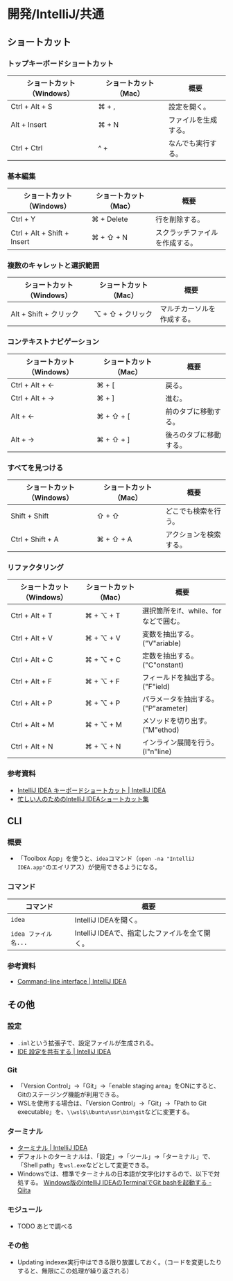 # 開発/IntelliJ/共通

## ショートカット

### トップキーボードショートカット

| ショートカット（Windows） | ショートカット（Mac） | 概要                 |
| ------------------------- | --------------------- | -------------------- |
| Ctrl + Alt + S            | ⌘ + ,                 | 設定を開く。         |
| Alt + Insert              | ⌘ + N                 | ファイルを生成する。 |
| Ctrl + Ctrl               | ^ +                   | なんでも実行する。   |

### 基本編集

| ショートカット（Windows）   | ショートカット（Mac） | 概要                           |
| --------------------------- | --------------------- | ------------------------------ |
| Ctrl + Y                    | ⌘ + Delete            | 行を削除する。                 |
| Ctrl + Alt + Shift + Insert | ⌘ + ⇧ + N             | スクラッチファイルを作成する。 |

### 複数のキャレットと選択範囲

| ショートカット（Windows） | ショートカット（Mac） | 概要                       |
| ------------------------- | --------------------- | -------------------------- |
| Alt + Shift + クリック    | ⌥ + ⇧ + クリック      | マルチカーソルを作成する。 |

### コンテキストナビゲーション

| ショートカット（Windows） | ショートカット（Mac） | 概要                   |
| ------------------------- | --------------------- | ---------------------- |
| Ctrl + Alt + ←            | ⌘ + [                 | 戻る。                 |
| Ctrl + Alt + →            | ⌘ + ]                 | 進む。                 |
| Alt + ←                   | ⌘ + ⇧ + [             | 前のタブに移動する。   |
| Alt + →                   | ⌘ + ⇧ + ]             | 後ろのタブに移動する。 |

### すべてを見つける

| ショートカット（Windows） | ショートカット（Mac） | 概要                   |
| ------------------------- | --------------------- | ---------------------- |
| Shift + Shift             | ⇧ + ⇧                 | どこでも検索を行う。   |
| Ctrl + Shift + A          | ⌘ + ⇧ + A             | アクションを検索する。 |

### リファクタリング

| ショートカット（Windows） | ショートカット（Mac） | 概要                                 |
| ------------------------- | --------------------- | ------------------------------------ |
| Ctrl + Alt + T            | ⌘ + ⌥ + T             | 選択箇所をif、while、forなどで囲む。 |
| Ctrl + Alt + V            | ⌘ + ⌥ + V             | 変数を抽出する。("V"ariable)         |
| Ctrl + Alt + C            | ⌘ + ⌥ + C             | 定数を抽出する。("C"onstant)         |
| Ctrl + Alt + F            | ⌘ + ⌥ + F             | フィールドを抽出する。("F"ield)      |
| Ctrl + Alt + P            | ⌘ + ⌥ + P             | パラメータを抽出する。("P"arameter)  |
| Ctrl + Alt + M            | ⌘ + ⌥ + M             | メソッドを切り出す。("M"ethod)       |
| Ctrl + Alt + N            | ⌘ + ⌥ + N             | インライン展開を行う。(I"n"line)     |

### 参考資料

- [IntelliJ IDEA キーボードショートカット | IntelliJ IDEA](https://pleiades.io/help/idea/mastering-keyboard-shortcuts.html)
- [忙しい人のためのIntelliJ IDEAショートカット集](https://qiita.com/yoppe/items/f7cbeb825c071691d3f2)

## CLI

### 概要

- 「Toolbox App」を使うと、`idea`コマンド（`open -na "IntelliJ IDEA.app"`のエイリアス）が使用できるようになる。

### コマンド

| コマンド             | 概要                                          |
| -------------------- | --------------------------------------------- |
| `idea`               | IntelliJ IDEAを開く。                         |
| `idea ファイル名...` | IntelliJ IDEAで、指定したファイルを全て開く。 |

### 参考資料

- [Command-line interface | IntelliJ IDEA](https://www.jetbrains.com/help/idea/working-with-the-ide-features-from-command-line.html#toolbox)

## その他

### 設定

- `.iml`という拡張子で、設定ファイルが生成される。
- [IDE 設定を共有する | IntelliJ IDEA](https://pleiades.io/help/idea/sharing-your-ide-settings.html)

### Git

- 「Version Control」->「Git」->「enable staging area」をONにすると、Gitのステージング機能が利用できる。
- WSLを使用する場合は、「Version Control」->「Git」->「Path to Git executable」を、`\\wsl$\Ubuntu\usr\bin\git`などに変更する。

### ターミナル

- [ターミナル | IntelliJ IDEA](https://pleiades.io/help/idea/terminal-emulator.html)
- デフォルトのターミナルは、「設定」→「ツール」→「ターミナル」で、「Shell path」を`wsl.exe`などとして変更できる。
- Windowsでは、標準でターミナルの日本語が文字化けするので、以下で対処する。
  [Windows版のIntelliJ IDEAのTerminalでGit bashを起動する - Qiita](https://qiita.com/EichiSanden/items/7c735c5d7ec33c51012c)

### モジュール

- TODO あとで調べる

### その他

- Updating indexex実行中はできる限り放置しておく。（コードを変更したりすると、無限にこの処理が繰り返される）
